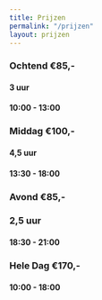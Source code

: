 ```yaml
---
title: Prijzen
permalink: "/prijzen"
layout: prijzen
---
```


### Ochtend €85,-
#### 3 uur

#### 10:00 - 13:00

### Middag €100,-
#### 4,5 uur
#### 13:30 - 18:00

###  Avond €85,-
### 2,5 uur
#### 18:30 - 21:00

### Hele Dag €170,-


#### 10:00 - 18:00

